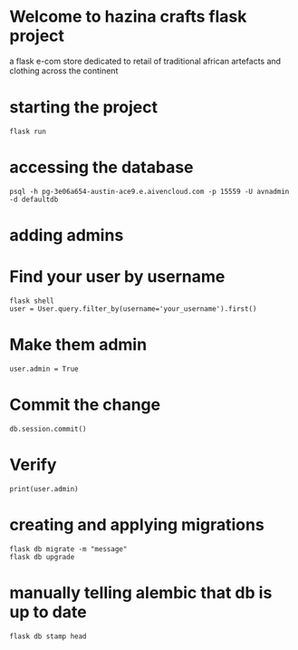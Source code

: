 # Welcome to hazina crafts flask project 
a flask e-com store dedicated to retail of traditional african artefacts and clothing across the continent

# starting the project 
```
flask run
```

# accessing the database
```
psql -h pg-3e06a654-austin-ace9.e.aivencloud.com -p 15559 -U avnadmin -d defaultdb
```

# adding admins
# Find your user by username
```
flask shell
user = User.query.filter_by(username='your_username').first()
```
# Make them admin
```
user.admin = True
```
# Commit the change
```
db.session.commit()
```
# Verify
```
print(user.admin)
```

# creating and applying migrations 
```
flask db migrate -m "message"
flask db upgrade
```

# manually telling alembic that db is up to date
```
flask db stamp head
```

